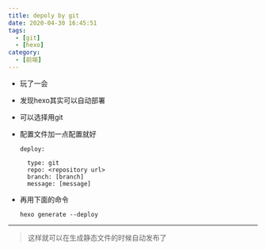```yaml
---
title: depoly by git
date: 2020-04-30 16:45:51
tags:
  - [git]
  - [hexo]
category:
  - [前端]
---
```


* 玩了一会  
* 发现hexo其实可以自动部署
* 可以选择用git
* 配置文件加一点配置就好

  ~~~
  deploy:

    type: git
    repo: <repository url> 
    branch: [branch]
    message: [message]

  ~~~

* 再用下面的命令

  ~~~
  hexo generate --deploy
  ~~~
---

> 这样就可以在生成静态文件的时候自动发布了

